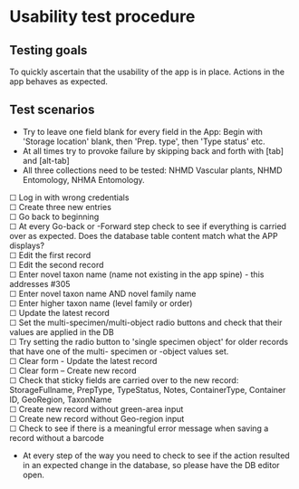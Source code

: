 # Usability test procedure  

## Testing goals
To quickly ascertain that the usability of the app is in place. Actions in the app behaves as expected.

## Test scenarios

- Try to leave one field blank for every field in the App: Begin with 'Storage location' blank, then 'Prep. type', then 'Type status' etc.
- At all times try to provoke failure by skipping back and forth with [tab] and [alt-tab]
- All three collections need to be tested: NHMD Vascular plants, NHMD Entomology, NHMA Entomology.

☐ Log in with wrong credentials  
☐ Create three new entries  
☐ Go back to beginning  
☐ At every Go-back or -Forward step check to see if everything is carried over as expected. Does the database table content match what the APP displays?  
☐ Edit the first record  
☐ Edit the second record  
☐ Enter novel taxon name (name not existing in the app spine) - this addresses #305  
☐ Enter novel taxon name AND novel family name  
☐ Enter higher taxon name (level family or order)  
☐ Update the latest record  
☐ Set the multi-specimen/multi-object radio buttons and check that their values are applied in the DB   
☐ Try setting the radio button to 'single specimen object' for older records that have one of the multi- specimen or -object values set.  
☐ Clear form - Update the latest record  
☐ Clear form – Create new record  
☐ Check that sticky fields are carried over to the new record: StorageFullname, PrepType, TypeStatus, Notes, ContainerType, Container ID, GeoRegion, TaxonName  
☐ Create new record without green-area input  
☐ Create new record without Geo-region input  
☐ Check to see if there is a meaningful error message when saving a record without a barcode  
- At every step of the way you need to check to see if the action resulted in an expected change in the database, so please have the DB editor open.

